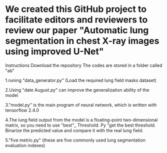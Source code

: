 # We created this GitHub project to facilitate editors and reviewers to review our paper "Automatic lung segmentation in chest X-ray images using improved U-Net"

Instructions
Download the repository
The codes are stored in a folder called "ab"

1.runing "data_generator.py"  (Load the required lung field masks dataset)

2.Using "date August.py" can improve the generalization ability of the model

3."model.py" is the main program of neural network, which is written with tensorflow 2.4.0

4.The lung field output from the model is a floating-point two-dimensional matrix, so you need to use "best"_ Threshold. Py "get the best threshold. Binarize the predicted value and compare it with the real lung field.

5."five metric.py" (these are five commonly used lung segmentation evaluation indexes)
